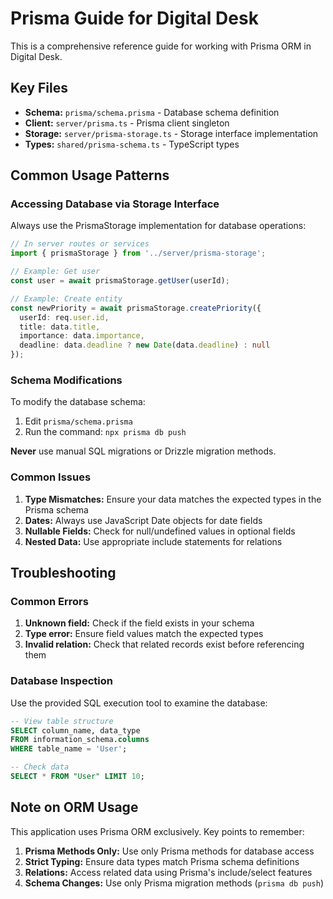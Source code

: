 # Prisma Guide for Digital Desk

This is a comprehensive reference guide for working with Prisma ORM in Digital Desk.

## Key Files

- **Schema:** `prisma/schema.prisma` - Database schema definition
- **Client:** `server/prisma.ts` - Prisma client singleton
- **Storage:** `server/prisma-storage.ts` - Storage interface implementation 
- **Types:** `shared/prisma-schema.ts` - TypeScript types

## Common Usage Patterns

### Accessing Database via Storage Interface

Always use the PrismaStorage implementation for database operations:

```typescript
// In server routes or services
import { prismaStorage } from '../server/prisma-storage';

// Example: Get user
const user = await prismaStorage.getUser(userId);

// Example: Create entity
const newPriority = await prismaStorage.createPriority({
  userId: req.user.id,
  title: data.title,
  importance: data.importance,
  deadline: data.deadline ? new Date(data.deadline) : null
});
```

### Schema Modifications

To modify the database schema:

1. Edit `prisma/schema.prisma`
2. Run the command: `npx prisma db push`

**Never** use manual SQL migrations or Drizzle migration methods.

### Common Issues

1. **Type Mismatches:** Ensure your data matches the expected types in the Prisma schema
2. **Dates:** Always use JavaScript Date objects for date fields
3. **Nullable Fields:** Check for null/undefined values in optional fields
4. **Nested Data:** Use appropriate include statements for relations

## Troubleshooting

### Common Errors

1. **Unknown field:** Check if the field exists in your schema
2. **Type error:** Ensure field values match the expected types
3. **Invalid relation:** Check that related records exist before referencing them

### Database Inspection

Use the provided SQL execution tool to examine the database:

```sql
-- View table structure
SELECT column_name, data_type 
FROM information_schema.columns 
WHERE table_name = 'User';

-- Check data
SELECT * FROM "User" LIMIT 10;
```

## Note on ORM Usage

This application uses Prisma ORM exclusively. Key points to remember:

1. **Prisma Methods Only:** Use only Prisma methods for database access
2. **Strict Typing:** Ensure data types match Prisma schema definitions
3. **Relations:** Access related data using Prisma's include/select features
4. **Schema Changes:** Use only Prisma migration methods (`prisma db push`)
